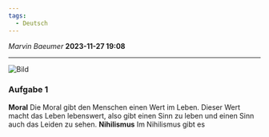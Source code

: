 ```yaml
---
tags:
  - Deutsch
---
```

*Marvin Baeumer* **2023-11-27 19:08**

---
![Bild](PDF/Deutsch/Nietzsche.png)
### Aufgabe 1
**Moral**
Die Moral gibt den Menschen einen Wert im Leben. Dieser Wert macht das Leben lebenswert, also gibt einen Sinn zu leben und einen Sinn auch das Leiden zu sehen.
**Nihilismus**
Im Nihilismus gibt es  